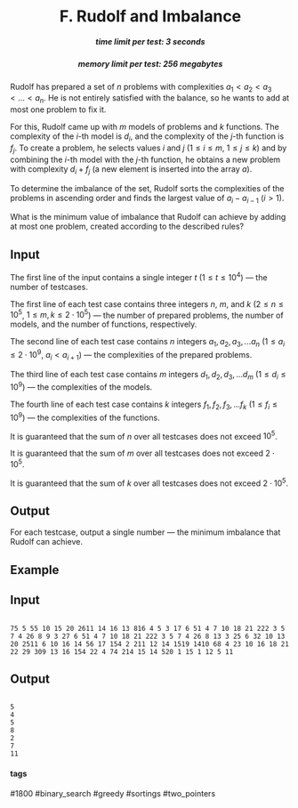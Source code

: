 <h1 style='text-align: center;'> F. Rudolf and Imbalance</h1>

<h5 style='text-align: center;'>time limit per test: 3 seconds</h5>
<h5 style='text-align: center;'>memory limit per test: 256 megabytes</h5>

Rudolf has prepared a set of $n$ problems with complexities $a_1 < a_2 < a_3 < \dots < a_n$. He is not entirely satisfied with the balance, so he wants to add at most one problem to fix it.

For this, Rudolf came up with $m$ models of problems and $k$ functions. The complexity of the $i$-th model is $d_i$, and the complexity of the $j$-th function is $f_j$. To create a problem, he selects values $i$ and $j$ ($1 \le i \le m$, $1 \le j \le k$) and by combining the $i$-th model with the $j$-th function, he obtains a new problem with complexity $d_i + f_j$ (a new element is inserted into the array $a$).

To determine the imbalance of the set, Rudolf sorts the complexities of the problems in ascending order and finds the largest value of $a_i - a_{i - 1}$ ($i > 1$).

What is the minimum value of imbalance that Rudolf can achieve by adding at most one problem, created according to the described rules?

## Input

The first line of the input contains a single integer $t$ ($1 \le t \le 10^4$) — the number of testcases.

The first line of each test case contains three integers $n$, $m$, and $k$ ($2 \le n \le 10^5$, $1 \le m, k \le 2 \cdot 10^5$) — the number of prepared problems, the number of models, and the number of functions, respectively.

The second line of each test case contains $n$ integers $a_1, a_2, a_3, \dots a_n$ ($1 \le a_i \le 2 \cdot 10^9$, $a_i < a_{i+1}$) — the complexities of the prepared problems.

The third line of each test case contains $m$ integers $d_1, d_2, d_3, \dots d_m$ ($1 \le d_i \le 10^9$) — the complexities of the models.

The fourth line of each test case contains $k$ integers $f_1, f_2, f_3, \dots f_k$ ($1 \le f_i \le 10^9$) — the complexities of the functions.

It is guaranteed that the sum of $n$ over all testcases does not exceed $10^5$.

It is guaranteed that the sum of $m$ over all testcases does not exceed $2 \cdot 10^5$.

It is guaranteed that the sum of $k$ over all testcases does not exceed $2 \cdot 10^5$.

## Output

For each testcase, output a single number — the minimum imbalance that Rudolf can achieve.

## Example

## Input


```

75 5 55 10 15 20 2611 14 16 13 816 4 5 3 17 6 51 4 7 10 18 21 222 3 5 7 4 26 8 9 3 27 6 51 4 7 10 18 21 222 3 5 7 4 26 8 13 3 25 6 32 10 13 20 2511 6 10 16 14 56 17 154 2 211 12 14 1519 1410 68 4 23 10 16 18 21 22 29 309 13 16 154 22 4 74 214 15 14 520 1 15 1 12 5 11
```
## Output


```

5
4
5
8
2
7
11

```


#### tags 

#1800 #binary_search #greedy #sortings #two_pointers 